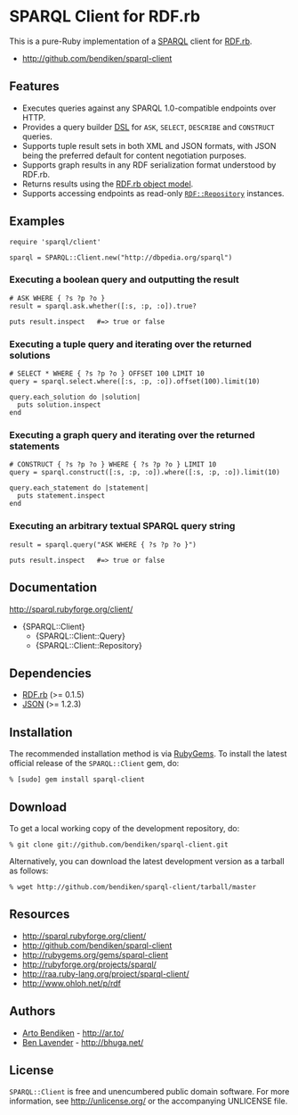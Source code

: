 SPARQL Client for RDF.rb
========================

This is a pure-Ruby implementation of a [SPARQL][] client for [RDF.rb][].

* <http://github.com/bendiken/sparql-client>

Features
--------

* Executes queries against any SPARQL 1.0-compatible endpoints over HTTP.
* Provides a query builder [DSL][] for `ASK`, `SELECT`, `DESCRIBE` and
  `CONSTRUCT` queries.
* Supports tuple result sets in both XML and JSON formats, with JSON being
  the preferred default for content negotiation purposes.
* Supports graph results in any RDF serialization format understood by RDF.rb.
* Returns results using the [RDF.rb object model][RDF.rb model].
* Supports accessing endpoints as read-only [`RDF::Repository`][RDF::Repository]
  instances.

Examples
--------

    require 'sparql/client'
    
    sparql = SPARQL::Client.new("http://dbpedia.org/sparql")

### Executing a boolean query and outputting the result

    # ASK WHERE { ?s ?p ?o }
    result = sparql.ask.whether([:s, :p, :o]).true?
    
    puts result.inspect   #=> true or false

### Executing a tuple query and iterating over the returned solutions

    # SELECT * WHERE { ?s ?p ?o } OFFSET 100 LIMIT 10
    query = sparql.select.where([:s, :p, :o]).offset(100).limit(10)
    
    query.each_solution do |solution|
      puts solution.inspect
    end

### Executing a graph query and iterating over the returned statements

    # CONSTRUCT { ?s ?p ?o } WHERE { ?s ?p ?o } LIMIT 10
    query = sparql.construct([:s, :p, :o]).where([:s, :p, :o]).limit(10)
    
    query.each_statement do |statement|
      puts statement.inspect
    end

### Executing an arbitrary textual SPARQL query string

    result = sparql.query("ASK WHERE { ?s ?p ?o }")
    
    puts result.inspect   #=> true or false

Documentation
-------------

<http://sparql.rubyforge.org/client/>

* {SPARQL::Client}
  * {SPARQL::Client::Query}
  * {SPARQL::Client::Repository}

Dependencies
------------

* [RDF.rb](http://rubygems.org/gems/rdf) (>= 0.1.5)
* [JSON](http://rubygems.org/gems/json_pure) (>= 1.2.3)

Installation
------------

The recommended installation method is via [RubyGems](http://rubygems.org/).
To install the latest official release of the `SPARQL::Client` gem, do:

    % [sudo] gem install sparql-client

Download
--------

To get a local working copy of the development repository, do:

    % git clone git://github.com/bendiken/sparql-client.git

Alternatively, you can download the latest development version as a tarball
as follows:

    % wget http://github.com/bendiken/sparql-client/tarball/master

Resources
---------

* <http://sparql.rubyforge.org/client/>
* <http://github.com/bendiken/sparql-client>
* <http://rubygems.org/gems/sparql-client>
* <http://rubyforge.org/projects/sparql/>
* <http://raa.ruby-lang.org/project/sparql-client/>
* <http://www.ohloh.net/p/rdf>

Authors
-------

* [Arto Bendiken](mailto:arto.bendiken@gmail.com) - <http://ar.to/>
* [Ben Lavender](mailto:blavender@gmail.com) - <http://bhuga.net/>

License
-------

`SPARQL::Client` is free and unencumbered public domain software. For more
information, see <http://unlicense.org/> or the accompanying UNLICENSE file.

[RDF]:             http://www.w3.org/RDF/
[SPARQL]:          http://en.wikipedia.org/wiki/SPARQL
[SPARQL JSON]:     http://www.w3.org/TR/rdf-sparql-json-res/
[RDF.rb]:          http://rdf.rubyforge.org/
[RDF.rb model]:    http://blog.datagraph.org/2010/03/rdf-for-ruby
[RDF::Repository]: http://rdf.rubyforge.org/RDF/Repository.html
[DSL]:             http://en.wikipedia.org/wiki/Domain-specific_language
                   "domain-specific language"
